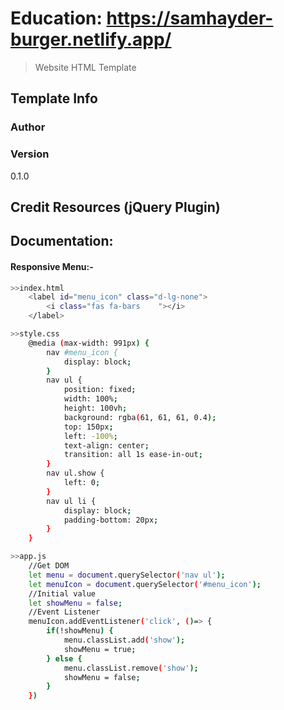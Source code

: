 # Education: https://samhayder-burger.netlify.app/

> Website HTML Template

## Template Info

### Author

### Version

0.1.0

## Credit Resources (jQuery Plugin)

## Documentation:

#### Responsive Menu:-

```bash
>>index.html
    <label id="menu_icon" class="d-lg-none">
        <i class="fas fa-bars    "></i>
    </label>
```

```bash
>>style.css
    @media (max-width: 991px) {
        nav #menu_icon {
            display: block;
        }
        nav ul {
            position: fixed;
            width: 100%;
            height: 100vh;
            background: rgba(61, 61, 61, 0.4);
            top: 150px;
            left: -100%;
            text-align: center;
            transition: all 1s ease-in-out;
        }
        nav ul.show {
            left: 0;
        }
        nav ul li {
            display: block;
            padding-bottom: 20px;
        }
    }
```

```bash
>>app.js
    //Get DOM
    let menu = document.querySelector('nav ul');
    let menuIcon = document.querySelector('#menu_icon');
    //Initial value
    let showMenu = false;
    //Event Listener
    menuIcon.addEventListener('click', ()=> {
        if(!showMenu) {
            menu.classList.add('show');
            showMenu = true;
        } else {
            menu.classList.remove('show');
            showMenu = false;
        }
    })
```
